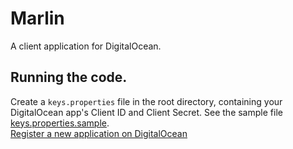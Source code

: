 # Marlin

A client application for DigitalOcean.

## Running the code.

Create a `keys.properties` file in the root directory, containing your DigitalOcean app's Client ID
and Client Secret. See the sample file [keys.properties.sample](./keys.properties).  
[Register a new application on DigitalOcean](https://cloud.digitalocean.com/account/api/application)


